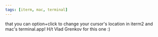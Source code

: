 ```yaml
---
tags: [iterm, mac, terminal]
---
```


that you can option+click to change your cursor's location in iterm2 and mac's terminal.app!
H/t Vlad Grenkov for this one :)
